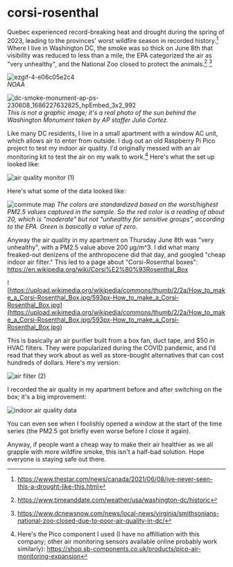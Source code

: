 # corsi-rosenthal

Quebec experienced record-breaking heat and drought during the spring of 2023, leading to the provinces' worst wildfire season in recorded history.[^1] Where I live in Washington DC, the smoke was so thick on June 8th that visibility was reduced to less than a mile, the EPA categorized the air as "very unhealthy", and the National Zoo closed to protect the animals.[^2] [^3]

![ezgif-4-e06c05e2c4](https://github.com/pete-rodrigue/corsi-rosenthal/assets/8962291/5f2965db-c139-4b33-a03e-b7b8d0a441e5)<br/>
*NOAA*

![dc-smoke-monument-ap-ps-230608_1686227632825_hpEmbed_3x2_992](https://github.com/pete-rodrigue/corsi-rosenthal/assets/8962291/665f6662-2d9a-4fcc-95cd-4d53cb52d331)
*This is not a graphic image; it's a real photo of the sun behind the Washington Monument taken by AP staffer Julio Cortez.*


Like many DC residents, I live in a small apartment with a window AC unit, which allows air to enter from outside. I dug out an old Raspberry Pi Pico project to test my indoor air quality. I'd originally messed with an air monitoring kit to test the air on my walk to work.[^4] Here's what the set up looked like:

![air quality monitor (1)](https://github.com/pete-rodrigue/corsi-rosenthal/assets/8962291/ba0ec1ff-f7ff-4c28-9164-abdf8b87cbf7)




Here's what some of the data looked like:

![commute map](https://github.com/pete-rodrigue/corsi-rosenthal/assets/8962291/a560d1e3-feb4-49a6-b40c-9c981a39991c)
*The colors are standardized based on the worst/highest PM2.5 values captured in the sample. So the red color is a reading of about 20, which is "moderate" but not "unhealthy for sensitive groups", according to the EPA. Green is basically a value of zero.*

Anyway the air quality in my apartment on Thursday June 8th was "very unhealthy", with a PM2.5 value above 200 μg/m^3. I did what many freaked-out denizens of the anthropocene did that day, and googled "cheap indoor air filter." This led to a page about "Corsi-Rosenthal boxes": https://en.wikipedia.org/wiki/Corsi%E2%80%93Rosenthal_Box

![https://upload.wikimedia.org/wikipedia/commons/thumb/2/2a/How_to_make_a_Corsi-Rosenthal_Box.jpg/593px-How_to_make_a_Corsi-Rosenthal_Box.jpg](https://upload.wikimedia.org/wikipedia/commons/thumb/2/2a/How_to_make_a_Corsi-Rosenthal_Box.jpg/593px-How_to_make_a_Corsi-Rosenthal_Box.jpg)

This is basically an air purifier built from a box fan, duct tape, and $50 in HVAC filters. They were popularized during the COVID pandemic, and I'd read that they work about as well as store-bought alternatives that can cost hundreds of dollars. Here's my version:

![air filter (2)](https://github.com/pete-rodrigue/corsi-rosenthal/assets/8962291/dda44573-dde0-4c72-b4a7-8e1275b82d45)



I recorded the air quality in my apartment before and after switching on the box; it's a big improvement:

![indoor air quality data](https://github.com/pete-rodrigue/corsi-rosenthal/assets/8962291/82fb9d3c-b39a-4245-8eb3-8ec15f8cfc0a)

You can even see when I foolishly opened a window at the start of the time series (the PM2.5 got briefly even worse before I close it again). 

Anyway, if people want a cheap way to make their air healthier as we all grapple with more wildfire smoke, this isn't a half-bad solution. Hope everyone is staying safe out there.

[^1]: https://www.thestar.com/news/canada/2021/06/08/ive-never-seen-this-a-drought-like-this.html
[^2]: https://www.timeanddate.com/weather/usa/washington-dc/historic
[^3]: https://www.dcnewsnow.com/news/local-news/virginia/smithsonians-national-zoo-closed-due-to-poor-air-quality-in-dc/
[^4]: Here's the Pico component I used (I have no affilliation with this company; other air monitoring sensors available online probably work similarly): https://shop.sb-components.co.uk/products/pico-air-monitoring-expansion
